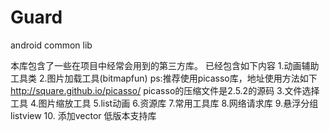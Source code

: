 # Guard
android common lib

本库包含了一些在项目中经常会用到的第三方库。
已经包含如下内容
1.动画辅助工具类
2.图片加载工具(bitmapfun)
   ps:推荐使用picasso库，地址使用方法如下 http://square.github.io/picasso/ picasso的压缩文件是2.5.2的源码
3.文件选择工具
4.图片缩放工具
5.list动画
6.资源库
7.常用工具库
8.网络请求库
9.悬浮分组listview
10. 添加vector 低版本支持库


